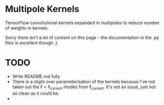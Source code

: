 # Multipole Kernels
TensorFlow convolutional kernels expanded in multipoles to reduce number of weights in kernels.

Sorry there isn't a lot of content on this page - the documentation in the .py files is excellent though ;).

# TODO
- Write README.md fully
- There is a slight over parameterisation of the kernels because I've not taken out the $\ell<\ell_\textrm{current}$ modes from $\ell_\textrm{current}$. It's not an issue, just not as clean as it could be.
- 
